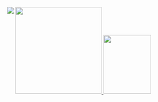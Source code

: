 <a target="_blank" href="https://github.com/anuraghazra/github-readme-stats">
  <img align="left" src="https://github-readme-stats.vercel.app/api?username=ParanoidAndroid19&count_private=true&show_icons=true&hide=stars&include_all_commits=true&hide_rank=true" />
</a>
<a target="_blank" href="http://ionicabizau.github.io/github-profile-languages/?user=ParanoidAndroid19">
  <img width="203" height="204" src="https://user-images.githubusercontent.com/30766392/90114065-d43b8400-dd6f-11ea-9661-2f5924fde5c5.png" />
</a>
<a target="_blank" href="http://ionicabizau.github.io/github-profile-languages/?user=ParanoidAndroid19">
  <img width="112" height="138" src="https://user-images.githubusercontent.com/30766392/90114079-d867a180-dd6f-11ea-937a-b4f9137044d7.png" />
</a>

<!--
[![Source's github stats](https://github-readme-stats.vercel.app/api?username=ParanoidAndroid19&count_private=true&show_icons=true&hide=stars&include_all_commits=true&hide_rank=true)](https://github.com/anuraghazra/github-readme-stats)
[![Top Langs](https://github-readme-stats.vercel.app/api/top-langs/?username=ParanoidAndroid19&layout=compact&hide=swift)](https://github.com/anuraghazra/github-readme-stats)
-->

<!--
<br/>
Languages and Tools:
<br/>
<p align="center"><img src="https://devicons.github.io/devicon/devicon.git/icons/android/android-original-wordmark.svg" alt="android" width="40" height="40"/> 
<img src="https://devicons.github.io/devicon/devicon.git/icons/css3/css3-original-wordmark.svg" alt="css3" width="40" height="40"/> 
  <img src="https://devicons.github.io/devicon/devicon.git/icons/express/express-original-wordmark.svg" alt="express" width="40" height="40"/> 
  <img src="https://devicons.github.io/devicon/devicon.git/icons/html5/html5-original-wordmark.svg" alt="html5" width="40" height="40"/> 
  <img src="https://devicons.github.io/devicon/devicon.git/icons/java/java-original-wordmark.svg" alt="java" width="40" height="40"/> 
  <img src="https://devicons.github.io/devicon/devicon.git/icons/javascript/javascript-original.svg" alt="javascript" width="40" height="40"/> 
  <img src="https://devicons.github.io/devicon/devicon.git/icons/mongodb/mongodb-original-wordmark.svg" alt="mongodb" width="40" height="40"/> 
  <img src="https://devicons.github.io/devicon/devicon.git/icons/mysql/mysql-original-wordmark.svg" alt="mysql" width="40" height="40"/> 
  <img src="https://devicons.github.io/devicon/devicon.git/icons/nodejs/nodejs-original-wordmark.svg" alt="nodejs" width="40" height="40"/> 
  <img src="https://devicons.github.io/devicon/devicon.git/icons/python/python-original.svg" alt="python" width="40" height="40"/>
  <img src="https://devicons.github.io/devicon/devicon.git/icons/react/react-original-wordmark.svg" alt="react" width="40" height="40"/> 
  <img src="https://www.vectorlogo.zone/logos/tensorflow/tensorflow-icon.svg" alt="tensorflow" width="40" height="40"/></p>
-->

<!--START_SECTION:waka-->
<!--END_SECTION:waka-->
